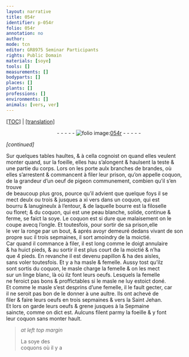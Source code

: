 ```yaml
---
layout: narrative
title: 054r
identifier: p-054r
folio: 054r
annotation: no
author:
mode: tcn
editor: GR8975 Seminar Participants
rights: Public Domain
materials: [soye]
tools: []
measurements: []
bodyparts: []
places: []
plants: []
professions: []
environments: []
animals: [vers, ver]
---
```


<p><a href="{{ site.baseurl }}/normalized/">[TOC]</a> | <a href="{{ site.baseurl }}/texts/p-054r_tl/" target="_blank">[translation]</a></p><div class="folio" align="center">- - - - - <a href="http://gallica.bnf.fr/ark:/12148/btv1b10500001g/f113.image" target="_blank"><img src="https://cu-mkp.github.io/2017-workshop-edition/assets/photo-icon.png" alt="folio image: " style="display:inline-block; margin-bottom:-3px;"/>054r</a> - - - - - </div>  
 
*[continued]*
  
Sur quelques tables haultes, & à cella cognoist on quand elles veulent<br/> monter quand, sur la foeille, elles <span class="del">hau</span> s’alongent & haulsent la teste &<br/> une partie du corps. Lors on les porte aulx branches de brandes, où<br/> elles s’arrestent & commancent à filer leur prison, qu’on appelle coquon,<br/> de la grandeur d’un oeuf de pigeon co<span class="exp">mmun</span>em<span class="exp">ent</span>, combien qu’il s’en trouve<br/> de beaucoup plus gros, pource qu’il advient que quelque foys il se<br/> mect deulx ou trois & jusques a xi <span class="al">vers</span> dans un coquon, qui est<br/> bourru & lanugineulx à l’entour, <span class="del">&</span> de laquelle bourre est la filoselle<br/> ou floret; & du coquon, qui est une peau blanche, solide, continue &<br/> ferme, se faict la <span class="m">soye</span>. Le coquon est si dure que malaisem<span class="exp">ent</span> on le<br/> coupe avecq l’ongle. Et toutesfois, pour sortir de sa prison,<span class="del">elle</span><br/> le <span class="al">ver</span> la ronge par un bout, & aprés <span class="add">avoyr</span> demeuré dedans vivant de son<br/> propre suc <span class="del">il</span> trois sepmaines, il sort amoindry de la moictié.<br/> Car quand il commance à filer, il est long comme le doigt annulaire<br/> & ha huict pieds, & au sortir il est plus court de la moictié & n’ha<br/> que 4 pieds. En revanche il est devenu papillon & ha des aisles,<br/> sans voler toutesfois. Et y a ha masle & femelle. Aussy tost qu’ilz<br/> sont sortis du coquon, le masle charge la femelle & on les mect<br/> sur un linge blanc, là où ilz font leurs oeufs. Lesquels la femelle<br/> ne feroict pas bons & proffictables si le masle ne luy estoict doné.<br/> Et co<span class="exp">mm</span>e le masle s’est desprins d’une femelle, il le fault gecter, car<br/> il ne seroit pas bon de le donner à une aultre. Ils ont achevé de<br/> filer & faire leurs oeufs en trois sepmaines & vers la S<span class="exp">ain</span>t Jehan.<br/> Et lors on garde leurs oeufs & grene jusques à la Sepmaine<br/> saincte, co<span class="exp">mm</span>e <span class="del">on</span> dict est. Aulcuns filent parmy la foeille & y font<br/> leur coquon sans monter hault.
 
> *at left top margin*
> 
> 
>  La <span class="m">soye</span> des<br/> coquons où il y a
 
